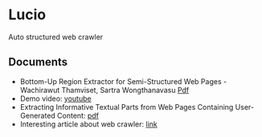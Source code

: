 # Lucio
Auto structured web crawler

## Documents
* Bottom-Up Region Extractor for Semi-Structured Web Pages - Wachirawut Thamviset, Sartra Wongthanavasu [Pdf](http://ieeexplore.ieee.org.sci-hub.io/document/6978209/?reload=true)
* Demo video: [youtube](https://www.youtube.com/watch?v=_17Ih-AUtdg)
* Extracting Informative Textual Parts from Web Pages Containing User-Generated Content: [pdf](https://pdfs.semanticscholar.org/b054/525ab2a606508e7a4c9a44115b13b221277b.pdf)
* Interesting article about web crawler: [link](https://impythonist.wordpress.com/2015/01/06/ultimate-guide-for-scraping-javascript-rendered-web-pages/)
